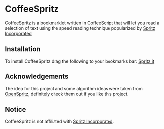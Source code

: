# CoffeeSpritz

CoffeeSpritz is a bookmarklet written in CoffeeScript that will let you read a selection of text using the speed reading technique popularized by [Spritz Incorporated](http://www.spritzinc.com/)

## Installation

To install CoffeeSpritz drag the following to your bookmarks bar: <a href="javascript:(var script=document.createElement('SCRIPT');script.src='https://raw.github.com/CarloBarraco/CoffeeSpritz/master/CoffeeSpritz.js';document.body.appendChild(script);">Spritz it</a>

## Acknowledgements

The idea for this project and some algorithm ideas were taken from [OpenSpritz](https://github.com/Miserlou/OpenSpritz), definitely check them out if you like this project.

## Notice

CoffeeSpritz is not affiliated with [Spritz Incorporated](http://www.spritzinc.com/).
